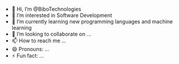 - 👋 Hi, I’m @BiboTechnologies
- 👀 I’m interested in Software Development 
- 🌱 I’m currently learning new programming languages and machine learning 
- 💞️ I’m looking to collaborate on ...
- 📫 How to reach me ...
- 😄 Pronouns: ...
- ⚡ Fun fact: ...

<!---
BiboTechnologies/BiboTechnologies is a ✨ special ✨ repository because its `README.md` (this file) appears on your GitHub profile.
You can click the Preview link to take a look at your changes.
--->

